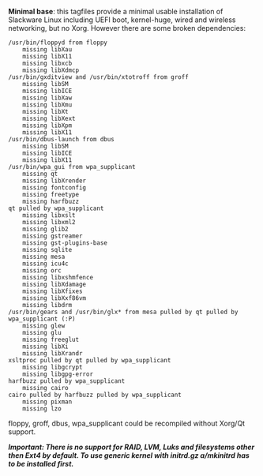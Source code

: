 **Minimal base**: this tagfiles provide a minimal usable installation of Slackware Linux including UEFI boot, kernel-huge, wired and wireless networking, but no Xorg. However there are some broken dependencies:

```
/usr/bin/floppyd from floppy
	missing libXau
	missing libX11
	missing libxcb
	missing libXdmcp
/usr/bin/gxditview and /usr/bin/xtotroff from groff
	missing libSM
	missing libICE
	missing libXaw
	missing libXmu
	missing libXt
	missing libXext
	missing libXpm
	missing libX11
/usr/bin/dbus-launch from dbus
	missing libSM
	missing libICE
	missing libX11
/usr/bin/wpa_gui from wpa_supplicant
	missing qt
	missing libXrender
	missing fontconfig
	missing freetype
	missing harfbuzz
qt pulled by wpa_supplicant
	missing libxslt
	missing libxml2
	missing glib2
	missing gstreamer
	missing gst-plugins-base
	missing sqlite
	missing mesa
	missing icu4c
	missing orc
	missing libxshmfence
	missing libXdamage
	missing libXfixes
	missing libXxf86vm
	missing libdrm
/usr/bin/gears and /usr/bin/glx* from mesa pulled by qt pulled by wpa_supplicant (:P)
	missing glew
	missing glu
	missing freeglut
	missing libXi
	missing libXrandr
xsltproc pulled by qt pulled by wpa_supplicant
	missing libgcrypt
	missing libgpg-error
harfbuzz pulled by wpa_supplicant
	missing cairo
cairo pulled by harfbuzz pulled by wpa_supplicant
	missing pixman
	missing lzo
```

floppy, groff, dbus, wpa_supplicant could be recompiled without Xorg/Qt support.

***Important:
There is no support for RAID, LVM, Luks and filesystems other then Ext4 by default.
To use generic kernel with initrd.gz a/mkinitrd has to be installed first.***


